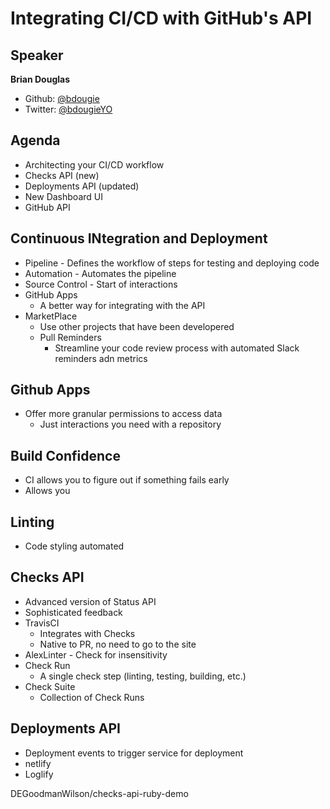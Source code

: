 # Integrating CI/CD with GitHub's API

## Speaker
**Brian Douglas**
- Github: [@bdougie](https://github.com/bdougie)
- Twitter: [@bdougieYO](https://twitter.com/bdougieYO)

## Agenda
- Architecting your CI/CD workflow
- Checks API (new)
- Deployments API (updated)
- New Dashboard UI
- GitHub API

## Continuous INtegration and Deployment
- Pipeline - Defines the workflow of steps for testing and deploying code
- Automation - Automates the pipeline
- Source Control - Start of interactions
- GitHub Apps
    - A better way for integrating with the API
- MarketPlace 
    - Use other projects that have been developered
    - Pull Reminders
        - Streamline your code review process with automated Slack reminders adn metrics

## Github Apps
- Offer more granular permissions to access data
    - Just interactions you need with a repository

## Build Confidence
- CI allows you to figure out if something fails early
- Allows you 

## Linting
- Code styling automated

## Checks API
- Advanced version of Status API
- Sophisticated feedback
- TravisCI
    - Integrates with Checks
    - Native to PR, no need to go to the site
- AlexLinter - Check for insensitivity
- Check Run
    - A single check step (linting, testing, building, etc.)
- Check Suite
    - Collection of Check Runs

## Deployments API
- Deployment events to trigger service for deployment
- netlify
- Loglify

DEGoodmanWilson/checks-api-ruby-demo